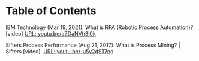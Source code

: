 
# Table of Contents



IBM Technology (Mar 19, 2021). What is RPA (Robotic Process
Automation)? [video] [URL: youtu.be/aZDaNVh3l0k](https://youtu.be/aZDaNVh3l0k)

Sifters Process Performance (Aug 21, 2017). What is Process
Mining? | Sifters [video]. [URL: youtu.be/-u5y2dST7ng](https://youtu.be/-u5y2dST7ng)

